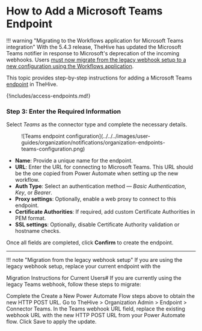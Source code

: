 # How to Add a Microsoft Teams Endpoint

!!! warning "Migrating to the Workflows application for Microsoft Teams integration"
    With the 5.4.3 release, TheHive has updated the Microsoft Teams notifier in response to Microsoft's deprecation of the incoming webhooks. Users [must now migrate from the legacy webhook setup to a new configuration using the Workflows application](#migrate-to-the-latest-microsoft-teams-notifier-for-existing-users).

This topic provides step-by-step instructions for adding a Microsoft Teams [endpoint](../manage-endpoints/about-endpoints.md) in TheHive.

{!includes/access-endpoints.md!}

### Step 3: Enter the Required Information
Select *Teams* as the connector type and complete the necessary details.

<figure markdown>
  ![Teams endpoint configuration](../../../images/user-guides/organization/notifications/organization-endpoints-teams-configuration.png)
</figure>

- **Name**: Provide a unique name for the endpoint.
- **URL**: Enter the URL for connecting to Microsoft Teams. This URL should be the one copied from Power Automate when setting up the new workflow.
- **Auth Type**: Select an authentication method — *Basic Authentication*, *Key*, or *Bearer*.
- **Proxy settings**: Optionally, enable a web proxy to connect to this endpoint.
- **Certificate Authorities**: If required, add custom Certificate Authorities in PEM format.
- **SSL settings**: Optionally, disable Certificate Authority validation or hostname checks.

Once all fields are completed, click **Confirm** to create the endpoint.

---

!!! note "Migration from the legacy webhook setup"
      If you are using the legacy webhook setup, replace your current endpoint with the 

Migration Instructions for Current Users#
If you are currently using the legacy Teams webhook, follow these steps to migrate:

Complete the Create a New Power Automate Flow steps above to obtain the new HTTP POST URL.
Go to TheHive > Organization Admin > Endpoint > Connector Teams.
In the Teams webhook URL field, replace the existing webhook URL with the new HTTP POST URL from your Power Automate flow.
Click Save to apply the update.